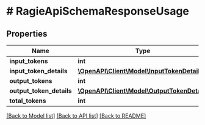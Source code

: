 # # RagieApiSchemaResponseUsage

## Properties

Name | Type | Description | Notes
------------ | ------------- | ------------- | -------------
**input_tokens** | **int** |  |
**input_token_details** | [**\OpenAPI\Client\Model\InputTokenDetails**](InputTokenDetails.md) |  | [optional]
**output_tokens** | **int** |  |
**output_token_details** | [**\OpenAPI\Client\Model\OutputTokenDetails**](OutputTokenDetails.md) |  | [optional]
**total_tokens** | **int** |  |

[[Back to Model list]](../../README.md#models) [[Back to API list]](../../README.md#endpoints) [[Back to README]](../../README.md)
